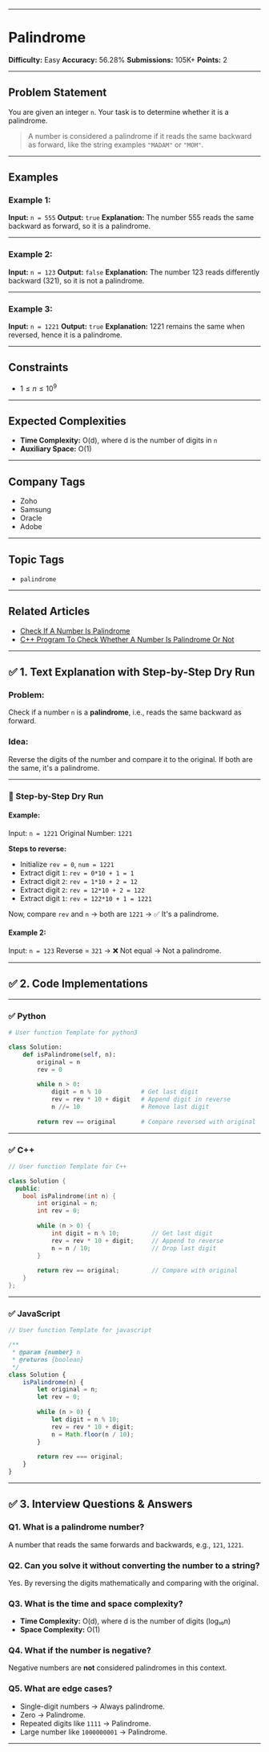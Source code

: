 
---

# Palindrome

**Difficulty:** Easy
**Accuracy:** 56.28%
**Submissions:** 105K+
**Points:** 2

---

## Problem Statement

You are given an integer `n`. Your task is to determine whether it is a palindrome.

> A number is considered a palindrome if it reads the same backward as forward, like the string examples `"MADAM"` or `"MOM"`.

---

## Examples

### Example 1:

**Input:**
`n = 555`
**Output:**
`true`
**Explanation:**
The number 555 reads the same backward as forward, so it is a palindrome.

---

### Example 2:

**Input:**
`n = 123`
**Output:**
`false`
**Explanation:**
The number 123 reads differently backward (321), so it is not a palindrome.

---

### Example 3:

**Input:**
`n = 1221`
**Output:**
`true`
**Explanation:**
1221 remains the same when reversed, hence it is a palindrome.

---

## Constraints

* $1 \leq n \leq 10^9$

---

## Expected Complexities

* **Time Complexity:** O(d), where d is the number of digits in `n`
* **Auxiliary Space:** O(1)

---

## Company Tags

* Zoho
* Samsung
* Oracle
* Adobe

---

## Topic Tags

* `palindrome`

---

## Related Articles

* [Check If A Number Is Palindrome](https://www.geeksforgeeks.org/check-if-a-number-is-palindrome/)
* [C++ Program To Check Whether A Number Is Palindrome Or Not](https://www.geeksforgeeks.org/c-program-check-number-palindrome/)

---

## ✅ 1. Text Explanation with Step-by-Step Dry Run

### Problem:

Check if a number `n` is a **palindrome**, i.e., reads the same backward as forward.

### Idea:

Reverse the digits of the number and compare it to the original. If both are the same, it's a palindrome.

---

### 🧠 Step-by-Step Dry Run

#### Example:

Input: `n = 1221`
Original Number: `1221`

**Steps to reverse:**

* Initialize `rev = 0`, `num = 1221`
* Extract digit `1`: `rev = 0*10 + 1 = 1`
* Extract digit `2`: `rev = 1*10 + 2 = 12`
* Extract digit `2`: `rev = 12*10 + 2 = 122`
* Extract digit `1`: `rev = 122*10 + 1 = 1221`

Now, compare `rev` and `n` → both are `1221` → ✅ It's a palindrome.

#### Example 2:

Input: `n = 123`
Reverse = `321` → ❌ Not equal → Not a palindrome.

---

## ✅ 2. Code Implementations

---

### ✅ Python

```python
# User function Template for python3

class Solution:
    def isPalindrome(self, n):
        original = n
        rev = 0
        
        while n > 0:
            digit = n % 10           # Get last digit
            rev = rev * 10 + digit   # Append digit in reverse
            n //= 10                 # Remove last digit
        
        return rev == original       # Compare reversed with original
```

---

### ✅ C++

```cpp
// User function Template for C++

class Solution {
  public:
    bool isPalindrome(int n) {
        int original = n;
        int rev = 0;
        
        while (n > 0) {
            int digit = n % 10;         // Get last digit
            rev = rev * 10 + digit;     // Append to reverse
            n = n / 10;                 // Drop last digit
        }
        
        return rev == original;         // Compare with original
    }
};
```

---

### ✅ JavaScript

```javascript
// User function Template for javascript

/**
 * @param {number} n
 * @returns {boolean}
 */
class Solution {
    isPalindrome(n) {
        let original = n;
        let rev = 0;
        
        while (n > 0) {
            let digit = n % 10;
            rev = rev * 10 + digit;
            n = Math.floor(n / 10);
        }
        
        return rev === original;
    }
}
```

---

## ✅ 3. Interview Questions & Answers

### Q1. What is a palindrome number?

A number that reads the same forwards and backwards, e.g., `121`, `1221`.

### Q2. Can you solve it without converting the number to a string?

Yes. By reversing the digits mathematically and comparing with the original.

### Q3. What is the time and space complexity?

* **Time Complexity:** O(d), where d is the number of digits (log₁₀n)
* **Space Complexity:** O(1)

### Q4. What if the number is negative?

Negative numbers are **not** considered palindromes in this context.

### Q5. What are edge cases?

* Single-digit numbers → Always palindrome.
* Zero → Palindrome.
* Repeated digits like `1111` → Palindrome.
* Large number like `1000000001` → Palindrome.

---
